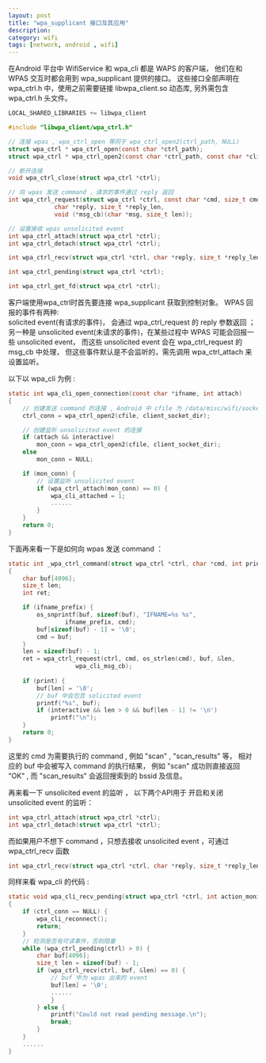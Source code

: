 ```yaml
---
layout: post
title: "wpa_supplicant 接口及其应用"
description:
category: wifi
tags: [network, android , wifi]
---
```

在Android 平台中 WifiService 和 wpa_cli 都是 WAPS 的客户端， 他们在和 WPAS 交互时都会用到 wpa_supplicant 提供的接口。 这些接口全部声明在 wpa_ctrl.h 中，使用之前需要链接 libwpa_client.so 动态库, 另外需包含 wpa_ctrl.h 头文件。     

```c
LOCAL_SHARED_LIBRARIES += libwpa_client
```
```c
#include "libwpa_client/wpa_ctrl.h"

// 连接 wpas , wpa_ctrl_open 等同于 wpa_ctrl_open2(ctrl_path, NULL)
struct wpa_ctrl * wpa_ctrl_open(const char *ctrl_path);
struct wpa_ctrl * wpa_ctrl_open2(const char *ctrl_path, const char *cli_path);

// 断开连接
void wpa_ctrl_close(struct wpa_ctrl *ctrl);

// 向 wpas 发送 command ，请求的事件通过 reply 返回
int wpa_ctrl_request(struct wpa_ctrl *ctrl, const char *cmd, size_t cmd_len,
		     char *reply, size_t *reply_len,
		     void (*msg_cb)(char *msg, size_t len));

// 设置接收 wpas unsolicited event
int wpa_ctrl_attach(struct wpa_ctrl *ctrl);
int wpa_ctrl_detach(struct wpa_ctrl *ctrl);

int wpa_ctrl_recv(struct wpa_ctrl *ctrl, char *reply, size_t *reply_len);

int wpa_ctrl_pending(struct wpa_ctrl *ctrl);

int wpa_ctrl_get_fd(struct wpa_ctrl *ctrl);
```
      
客户端使用wpa_ctrl时首先要连接 wpa_supplicant 获取到控制对象。
WPAS 回报的事件有两种:    
solicited event(有请求的事件)， 会通过 wpa_ctrl_request 的 reply 参数返回 ； 
另一种是 unsolicited event(未请求的事件)，在某些过程中 WPAS 可能会回报一些 unsolicited event， 而这些 unsolicited event 会在 wpa_ctrl_request 的 msg_cb 中处理， 但这些事件默认是不会监听的，需先调用  wpa_ctrl_attach 来设置监听。

以下以 wpa_cli 为例 : 
```c
static int wpa_cli_open_connection(const char *ifname, int attach)
{
	// 创建发送 command 的连接 , Android 中 cfile 为 /data/misc/wifi/sockets
	ctrl_conn = wpa_ctrl_open2(cfile, client_socket_dir);

	// 创建监听 unsolicited event 的连接
	if (attach && interactive)
		mon_conn = wpa_ctrl_open2(cfile, client_socket_dir);
	else
		mon_conn = NULL;

	if (mon_conn) {
		// 设置监听 unsolicited event
		if (wpa_ctrl_attach(mon_conn) == 0) {
			wpa_cli_attached = 1;
			......
		} 
	}
	return 0;
}
```
下面再来看一下是如何向 wpas 发送 command ： 
```c
static int _wpa_ctrl_command(struct wpa_ctrl *ctrl, char *cmd, int print)
{
	char buf[4096];
	size_t len;
	int ret;

	if (ifname_prefix) {
		os_snprintf(buf, sizeof(buf), "IFNAME=%s %s",
			    ifname_prefix, cmd);
		buf[sizeof(buf) - 1] = '\0';
		cmd = buf;
	}
	len = sizeof(buf) - 1;
	ret = wpa_ctrl_request(ctrl, cmd, os_strlen(cmd), buf, &len,
			       wpa_cli_msg_cb);
	
	if (print) {
		buf[len] = '\0';
		// buf 中会包含 solicited event
		printf("%s", buf);
		if (interactive && len > 0 && buf[len - 1] != '\n')
			printf("\n");
	}
	return 0;
}
```
这里的 cmd 为需要执行的 command , 例如 "scan" , "scan_results" 等， 相对应的 buf 中会被写入 command 的执行结果， 例如 "scan" 成功则直接返回 "OK" , 而 "scan_results" 会返回搜索到的 bssid 及信息。 


再来看一下 unsolicited event 的监听 ， 以下两个API用于 开启和关闭 unsolicited event 的监听： 

```c
int wpa_ctrl_attach(struct wpa_ctrl *ctrl); 
int wpa_ctrl_detach(struct wpa_ctrl *ctrl); 
```
而如果用户不想下 command ，只想去接收 unsolicited event ，可通过 wpa_ctrl_recv 函数

```c
int wpa_ctrl_recv(struct wpa_ctrl *ctrl, char *reply, size_t *reply_len);  
```
同样来看 wpa_cli 的代码 :
```c
static void wpa_cli_recv_pending(struct wpa_ctrl *ctrl, int action_monitor)
{
	if (ctrl_conn == NULL) {
		wpa_cli_reconnect();
		return;
	}
	// 检测是否有可读事件，否则阻塞
	while (wpa_ctrl_pending(ctrl) > 0) {
		char buf[4096];
		size_t len = sizeof(buf) - 1;
		if (wpa_ctrl_recv(ctrl, buf, &len) == 0) {
			// buf 中为 wpas 出来的 event
			buf[len] = '\0';
			......
			}
		} else {
			printf("Could not read pending message.\n");
			break;
		}
	}
	......
}
```
 
